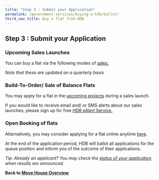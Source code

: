 ```yaml
---
title: "Step 3 : Submit your Application"
permalink: /government-services/buying-a-hdb/ballot/
third_nav_title: Buy a flat from HDB
---
```


## Step 3 : Submit your Application


### Upcoming Sales Launches

You can buy a flat via the following modes of <a href="https://www.hdb.gov.sg/cs/infoweb/residential/buying-a-flat/new/sales-launches" target="_blank">sales.</a>

*Note that these are updated on a quarterly basis*


### Build-To-Order/ Sale of Balance Flats

You may apply for a flat in the <a href="https://hdb.gov.sg/cs/infoweb/residential/buying-a-flat/new/bto-sbf" target="_blank">upcoming projects</a> during a sales launch.<br>

If you would like to receive email and/ or SMS alerts about our sales launches, please sign up for free <a href="http://services2.hdb.gov.sg/webapp/BF08CESS/Index.jsp" target="_blank">HDB eAlert Service.</a>

### Open Booking of flats

Alternatively, you may consider applying for a flat online anytime <a href="https://esales.hdb.gov.sg/bp25/launch/open/OPEN_page_7142/home.html" target="_blank">here</a>.

At the end of the application period, HDB will ballot all applications for the queue position and inform you of the outcome of their applications. 

*Tip: Already an applicant? You may check the <a href="https://services2.hdb.gov.sg/webapp/BP13BTOENQWeb/BP13RSLT.jsp?strSystem=BTO1" target="_blank">status of your application</a> when results are announced.*

**Back to [Move House Overview](/government-services/move-house/overview/)**